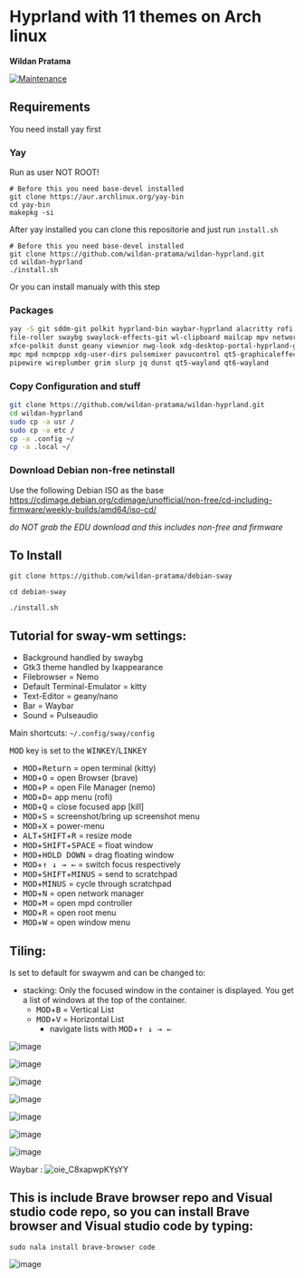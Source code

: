 # Hyprland with 11 themes on Arch linux

**Wildan Pratama**

[![Maintenance](https://img.shields.io/maintenance/yes/2022.svg)]()

## Requirements
You need install yay first

### Yay

Run as user NOT ROOT!

```
# Before this you need base-devel installed
git clone https://aur.archlinux.org/yay-bin
cd yay-bin
makepkg -si
```

After yay installed you can clone this repositorie and just run `install.sh`

```
# Before this you need base-devel installed
git clone https://github.com/wildan-pratama/wildan-hyprland.git
cd wildan-hyprland
./install.sh
```

Or you can install manualy with this step

### Packages

``` bash
yay -S git sddm-git polkit hyprland-bin waybar-hyprland alacritty rofi nemo gvfs-mtp \
file-roller swaybg swaylock-effects-git wl-clipboard mailcap mpv networkmanager-dmenu-git \
xfce-polkit dunst geany viewnior nwg-look xdg-desktop-portal-hyprland-git qt5-svg inetutils \
mpc mpd ncmpcpp xdg-user-dirs pulsemixer pavucontrol qt5-graphicaleffects qt5-quickcontrols2 \
pipewire wireplumber grim slurp jq dunst qt5-wayland qt6-wayland
```

### Copy Configuration and stuff

``` bash
git clone https://github.com/wildan-pratama/wildan-hyprland.git
cd wildan-hyprland
sudo cp -a usr /
sudo cp -a etc /
cp -a .config ~/
cp -a .local ~/
```

### Download Debian non-free netinstall

Use the following Debian ISO as the base <https://cdimage.debian.org/cdimage/unofficial/non-free/cd-including-firmware/weekly-builds/amd64/iso-cd/>

*do NOT grab the EDU download and this includes non-free and firmware*


## To Install


    git clone https://github.com/wildan-pratama/debian-sway

    cd debian-sway

    ./install.sh
   

## Tutorial for sway-wm settings:

 - Background handled by swaybg
 - Gtk3 theme handled by lxappearance
 - Filebrowser = Nemo
 - Default Terminal-Emulator = kitty
 - Text-Editor = geany/nano
 - Bar = Waybar
 - Sound = Pulseaudio

Main shortcuts: `~/.config/sway/config`


<kbd>MOD</kbd> key is set to the <kbd>WINKEY</kbd>/<kbd>LINKEY</kbd>

 - <kbd>MOD</kbd>+<kbd>Return</kbd> = open terminal (kitty)
 - <kbd>MOD</kbd>+<kbd>O</kbd> = open Browser (brave)
 - <kbd>MOD</kbd>+<kbd>P</kbd> = open File Manager (nemo)
 - <kbd>MOD</kbd>+<kbd>D</kbd>= app menu (rofi)
 - <kbd>MOD</kbd>+<kbd>Q</kbd> = close focused app [kill]
 - <kbd>MOD</kbd>+<kbd>S</kbd> = screenshot/bring up screenshot menu
 - <kbd>MOD</kbd>+<kbd>X</kbd> = power-menu
 - <kbd>ALT</kbd>+<kbd>SHIFT</kbd>+<kbd>R</kbd> = resize mode
 - <kbd>MOD</kbd>+<kbd>SHIFT</kbd>+<kbd>SPACE</kbd>  = float window
 - <kbd>MOD</kbd>+<kbd>HOLD DOWN</kbd> = drag floating window
 - <kbd>MOD</kbd>+<kbd>↑ ↓ → ←</kbd>  = switch focus respectively 
 - <kbd>MOD</kbd>+<kbd>SHIFT</kbd>+<kbd>MINUS</kbd> = send to scratchpad
 - <kbd>MOD</kbd>+<kbd>MINUS</kbd> = cycle through scratchpad
 - <kbd>MOD</kbd>+<kbd>N</kbd> = open network manager
 - <kbd>MOD</kbd>+<kbd>M</kbd> = open mpd controller
 - <kbd>MOD</kbd>+<kbd>R</kbd> = open root menu
 - <kbd>MOD</kbd>+<kbd>W</kbd> = open window menu
 
 
 

## Tiling:

Is set to default for swaywm and can be changed to:

- stacking: Only the focused window in the container is displayed. You get a list of windows at the top of the container. 
   - <kbd>MOD</kbd>+<kbd>B</kbd> = Vertical List
   - <kbd>MOD</kbd>+<kbd>V</kbd> = Horizontal List
     - navigate lists with <kbd>MOD</kbd>+<kbd>↑ ↓ → ←</kbd> 
   


![image](https://user-images.githubusercontent.com/84622086/197395301-3249793c-097d-464f-973b-dee0a5092d27.png)

![image](https://user-images.githubusercontent.com/84622086/197395071-52498d0c-d5d4-409c-9be3-18c09a7d97c6.png)

![image](https://user-images.githubusercontent.com/84622086/197395330-83614e07-eb2e-4dcd-9894-fe1826b03524.png)

![image](https://user-images.githubusercontent.com/84622086/197395349-8771f2c0-e773-47d9-880f-74be74588bcb.png)

![image](https://user-images.githubusercontent.com/84622086/197395395-661792d3-115d-429a-81ab-bf7a1cc64449.png)

![image](https://user-images.githubusercontent.com/84622086/197395620-630290b0-341c-4f22-a936-0ea6f6844cab.png)

![image](https://user-images.githubusercontent.com/84622086/197395664-532457a3-33a0-4586-b99c-b4ca719bbfe1.png)




Waybar :
![oie_C8xapwpKYsYY](https://user-images.githubusercontent.com/84622086/197395557-53b0d9ab-9e43-4acc-b43f-d55e361d6b54.png)


## This is include Brave browser repo and Visual studio code repo, so you can install Brave browser and Visual studio code by typing:



    sudo nala install brave-browser code


![image](https://user-images.githubusercontent.com/84622086/197396731-31b571b9-47fd-4e4d-92a0-df35a56b5ff9.png)


